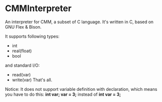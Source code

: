 CMMInterpreter
==============

An interpreter for CMM, a subset of C language. It's written in C, based on GNU Flex &amp; Bison.

It supports following types:
* int
* real(float)
* bool

and standard I/O:
* read(var)
* write(var)
That's all.

Notice: It does not support variable definition with declaration, which means you have to do this: **int var; var = 3;** instead of **int var = 3;**